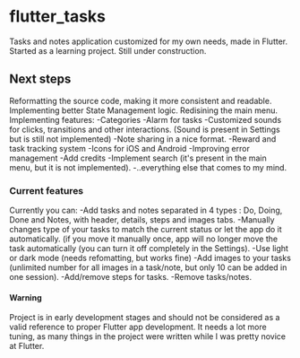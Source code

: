 # flutter_tasks

Tasks and notes application customized for my own needs, made in Flutter. Started as a learning project. Still under construction.

## Next steps

Reformatting the source code, making it more consistent and readable.
Implementing better State Management logic.
Redisining the main menu.
Implementing features: 
  -Categories 
  -Alarm for tasks
  -Customized sounds for clicks, transitions and other interactions. (Sound is present in Settings but is still not implemented)
  -Note sharing in a nice format.
  -Reward and task tracking system
  -Icons for iOS and Android
  -Improving error management
  -Add credits
  -Implement search (it's present in the main menu, but it is not implemented).
  -..everything else that comes to my mind.
  
### Current features

Currently you can:
  -Add tasks and notes separated in 4 types : Do, Doing, Done and Notes, with header, details, steps and images tabs.
  -Manually changes type of your tasks to match the current status or let the app do it automatically. (if you move it manually once, app will no longer move the task automatically (you can turn it off completely in the Settings).
  -Use light or dark mode (needs refomatting, but works fine)
  -Add images to your tasks (unlimited number for all images in a task/note, but only 10 can be added in one session).
  -Add/remove steps for tasks.
  -Remove tasks/notes.
  
#### Warning
  
  Project is in early development stages and should not be considered as a valid reference to proper Flutter app development. It needs a lot more tuning, as many things in the project were written while I was pretty novice at Flutter.
  
  
